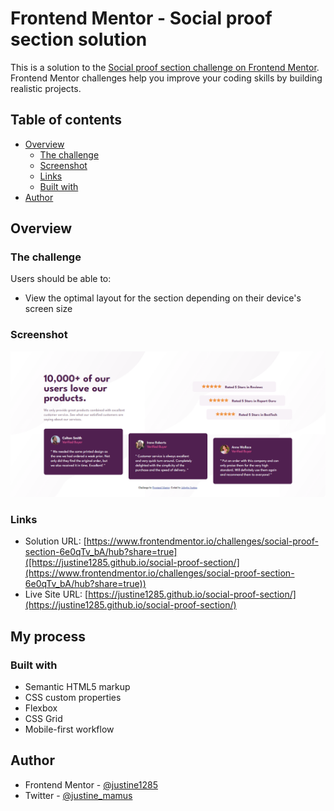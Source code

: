 # Frontend Mentor - Social proof section solution

This is a solution to the [Social proof section challenge on Frontend Mentor](https://www.frontendmentor.io/challenges/social-proof-section-6e0qTv_bA). Frontend Mentor challenges help you improve your coding skills by building realistic projects. 

## Table of contents

- [Overview](#overview)
  - [The challenge](#the-challenge)
  - [Screenshot](#screenshot)
  - [Links](#links)
  - [Built with](#built-with)
- [Author](#author)
## Overview

### The challenge

Users should be able to:

- View the optimal layout for the section depending on their device's screen size

### Screenshot

![](./images/Myscreenshot.png)

### Links

- Solution URL: [https://www.frontendmentor.io/challenges/social-proof-section-6e0qTv_bA/hub?share=true]([https://justine1285.github.io/social-proof-section/](https://www.frontendmentor.io/challenges/social-proof-section-6e0qTv_bA/hub?share=true))
- Live Site URL: [https://justine1285.github.io/social-proof-section/](https://justine1285.github.io/social-proof-section/)

## My process

### Built with

- Semantic HTML5 markup
- CSS custom properties
- Flexbox
- CSS Grid
- Mobile-first workflow

## Author

- Frontend Mentor - [@justine1285](https://www.frontendmentor.io/profile/justine1285)
- Twitter - [@justine_mamus](https://www.twitter.com/justine_mamus)
